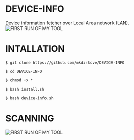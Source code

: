 # DEVICE-INFO
Device information fetcher over Local Area network (LAN).
![FIRST RUN OF MY TOOL](https://github.com/mkdirlove/DEVICE-INFO/blob/master/1.png)
#
# INTALLATION

    $ git clone https://github.com/mkdirlove/DEVICE-INFO

    $ cd DEVICE-INFO

    $ chmod +x *

    $ bash install.sh

    $ bash device-info.sh
#
# SCANNING
![FIRST RUN OF MY TOOL](https://github.com/mkdirlove/DEVICE-INFO/blob/master/scan.gif)
#

